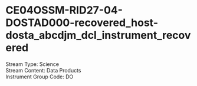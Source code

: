 # CE04OSSM-RID27-04-DOSTAD000-recovered_host-dosta_abcdjm_dcl_instrument_recovered

Stream Type: Science<br>
Stream Content: Data Products<br>
Instrument Group Code: DO<br>
